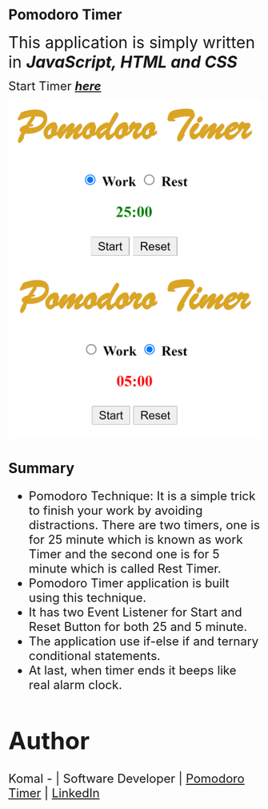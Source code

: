 # **Pomodoro Timer**

<font size = 6> This application is simply written in ***JavaScript, HTML and CSS***</font>

<font size=5> Start Timer ***[here](https://komalgill0310.github.io/Pomodoro-Timer/)***</font>

<img src = "app screenshot\work_Timer.png">

<img src = "app screenshot\rest_Timer.png">

# **Summary**
<font size=5>

* Pomodoro Technique: It is a simple trick to finish your work by avoiding distractions. There are two timers, one is for 25 minute which is known as work Timer and the second one is for 5 minute which is called Rest Timer. 
* Pomodoro Timer application is built using this technique.
* It has two Event Listener for Start and Reset Button for both 25 and 5 minute.
* The application use if-else if and ternary conditional statements.
* At last, when timer ends it beeps like real alarm clock.

# Author
<font size=5>Komal - | Software Developer | [Pomodoro Timer](https://komalgill0310.github.io/Pomodoro-Timer/) | [LinkedIn](www.linkedin.com/in/komalpreet-kaur-3b6924177)